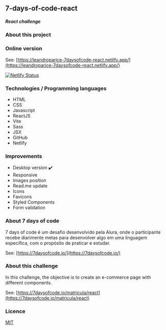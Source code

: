## 7-days-of-code-react

##### React challenge

### About this project

### Online version

See: [https://leandroparice-7daysofcode-react.netlify.app/](https://leandroparice-7daysofcode-react.netlify.app/)

[![Netlify Status](https://api.netlify.com/api/v1/badges/37824125-6849-47c4-a53b-093c1b8047ff/deploy-status)](https://app.netlify.com/sites/leandroparice-7daysofcode-react/deploys)

### Technologies / Programming languages

- HTML
- CSS
- Javascript
- ReactJS
- Vite
- Sass
- JSX
- GitHub
- Netlify

### Improvements

- Desktop version ✔️
- Responsive
- Images position
- Read.me update
- Icons
- Favicons
- Styled Components
- Form validation

### About 7 days of code

7 days of code é um desafio desenvolvido pela Alura, onde o participante recebe diarimente metas para desenvolver algo em uma linguagem específica, com o propósito de praticar e estudar.

See: [https://7daysofcode.io/](https://7daysofcode.io/)

### About this challenge

In this challenge, the objective is to create an e-commerce page with different components.

See: [https://7daysofcode.io/matricula/react](https://7daysofcode.io/matricula/react)

### Licence

[MIT](https://choosealicense.com/licenses/mit/)
